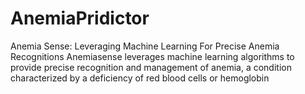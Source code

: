 # AnemiaPridictor
Anemia Sense: Leveraging Machine Learning For Precise Anemia Recognitions Anemiasense leverages machine learning algorithms to provide precise recognition and management of anemia, a condition characterized by a deficiency of red blood cells or hemoglobin
